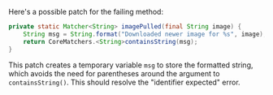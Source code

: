 Here's a possible patch for the failing method:

```java
private static Matcher<String> imagePulled(final String image) {
    String msg = String.format("Downloaded newer image for %s", image);
    return CoreMatchers.<String>containsString(msg);
}
```

This patch creates a temporary variable `msg` to store the formatted string, which avoids the need for parentheses around the argument to `containsString()`. This should resolve the "identifier expected" error.